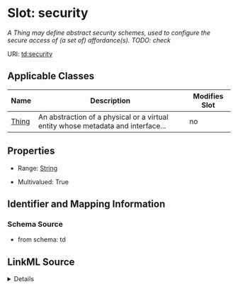

# Slot: security


_A Thing may define abstract security schemes, used to configure the secure access of (a set of) affordance(s). TODO: check_



URI: [td:security](https://www.w3.org/2019/wot/td#security)



<!-- no inheritance hierarchy -->





## Applicable Classes

| Name | Description | Modifies Slot |
| --- | --- | --- |
| [Thing](Thing.md) | An abstraction of a physical or a virtual entity whose metadata and interface... |  no  |







## Properties

* Range: [String](String.md)

* Multivalued: True





## Identifier and Mapping Information







### Schema Source


* from schema: td




## LinkML Source

<details>
```yaml
name: security
description: 'A Thing may define abstract security schemes, used to configure the
  secure access of (a set of) affordance(s). TODO: check'
from_schema: td
rank: 1000
multivalued: true
alias: security
owner: Thing
domain_of:
- Thing
range: string

```
</details>